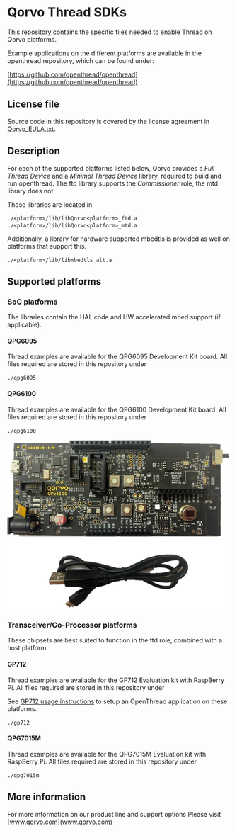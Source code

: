 # Qorvo Thread SDKs

This repository contains the specific files needed to enable Thread on Qorvo platforms.

Example applications on the different platforms are available in the openthread repository,
which can be found under:

[https://github.com/openthread/openthread](https://github.com/openthread/openthread)

## License file

Source code in this repository is covered by the license agreement in [Qorvo_EULA.txt](Qorvo_EULA.txt).

## Description

For each of the supported platforms listed below, Qorvo provides a _Full Thread Device_ and a _Minimal Thread Device_ library,
required to build and run openthread. The ftd library supports the _Commissioner_ role, the mtd library does not.

Those libraries are located in

```
./<platform>/lib/libQorvo<platform>_ftd.a
./<platform>/lib/libQorvo<platform>_mtd.a
```

Additionally, a library for hardware supported mbedtls is provided as well on platforms that support this.

```
./<platform>/lib/libmbedtls_alt.a
```


## Supported platforms

### SoC platforms

The libraries contain the HAL code and HW accelerated mbed support (if applicable).

#### QPG6095

Thread examples are available for the QPG6095 Development Kit board.
All files required are stored in this repository under

```
./qpg6095
```

#### QPG6100

Thread examples are available for the QPG6100 Development Kit board.
All files required are stored in this repository under

```
./qpg6100
```

![QPG6100 DK board](qpg6100/doc/QPG6100_DK_Board.jpg)

### Transceiver/Co-Processor platforms

These chipsets are best suited to function in the ftd role,
combined with a host platform.

#### GP712

Thread examples are available for the GP712 Evaluation kit with RaspBerry Pi.
All files required are stored in this repository under

See [GP712 usage instructions](https://github.com/openthread/openthread/blob/master/examples/platforms/gp712/README.md)
to setup an OpenThread application on these platforms.
```
./gp712
```

#### QPG7015M

Thread examples are available for the QPG7015M Evaluation kit with RaspBerry Pi.
All files required are stored in this repository under

```
./qpg7015m
```

## More information

For more information on our product line and support options
Please visit [www.qorvo.com](www.qorvo.com)
